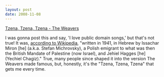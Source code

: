 ```yaml
---
layout: post
date: 2008-11-08
--- 
```


[Tzena, Tzena, Tzena - The Weavers](https://www.youtube.com/watch?v=QZ5v651bQ1o) 

I was gonna post this and say, 'I love public domain songs,' but that's not true! It was, [according to Wikipedia](https://en.wikipedia.org/wiki/Tzena,_Tzena,_Tzena), "written in 1941, in Hebrew by Issachar Miron [he] (a.k.a. Stefan Michrovsky), a Polish emigrant to what was then the British Mandate of Palestine (now Israel), and Jehiel Hagges [he] (Yechiel Chagiz)." True, many people since shaped it into the version The Weavers made famous, but, honestly, it's the "Tzena, Tzena, Tzena" that gets me every time.
